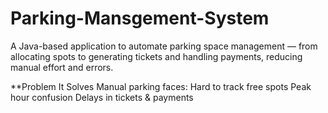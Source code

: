 # Parking-Mansgement-System
A Java-based application to automate parking space management — from allocating spots to generating tickets and handling payments, reducing manual effort and errors.

**Problem It Solves
Manual parking faces:
    Hard to track free spots
    Peak hour confusion
    Delays in tickets & payments
